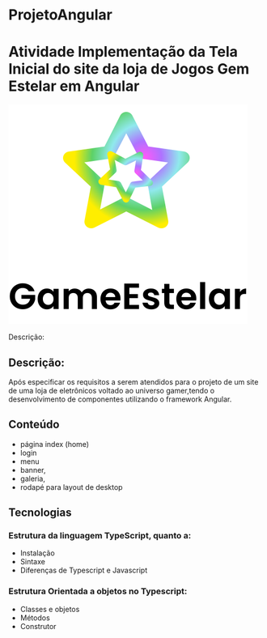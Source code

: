 # ProjetoAngular

# Atividade Implementação da Tela Inicial do site da loja de Jogos Gem Estelar em  Angular
![Logo do site ](./src/assets/img/logo.svg)


Descrição:

## Descrição:
Após especificar os requisitos a serem atendidos para o projeto de um site de uma loja de eletrônicos voltado ao universo gamer,tendo o desenvolvimento de componentes utilizando o framework Angular.
## Conteúdo

* página index (home) 
* login
* menu
* banner,
* galeria,
* rodapé para layout de desktop

## Tecnologias 

### Estrutura da linguagem TypeScript, quanto a:
* Instalação
* Sintaxe
* Diferenças de Typescript e Javascript

### Estrutura Orientada a objetos no Typescript:
* Classes e objetos
* Métodos
* Construtor
